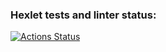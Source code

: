 ### Hexlet tests and linter status:
[![Actions Status](https://github.com/Metallikus/python-project-49/actions/workflows/hexlet-check.yml/badge.svg)](https://github.com/Metallikus/python-project-49/actions)